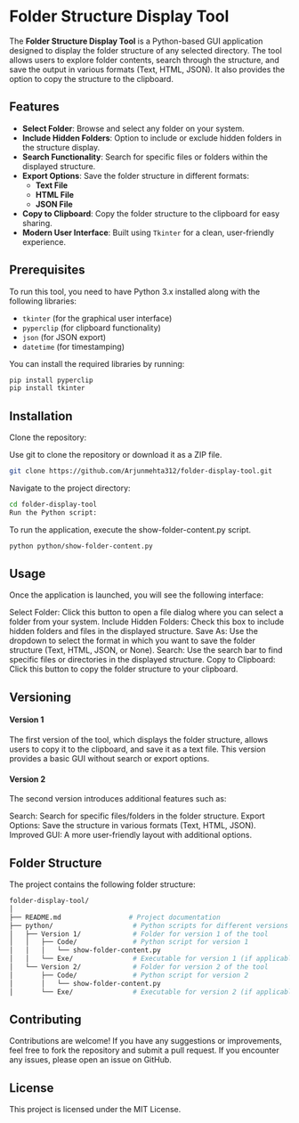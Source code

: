 # Folder Structure Display Tool

The **Folder Structure Display Tool** is a Python-based GUI application designed to display the folder structure of any selected directory. The tool allows users to explore folder contents, search through the structure, and save the output in various formats (Text, HTML, JSON). It also provides the option to copy the structure to the clipboard.

## Features

- **Select Folder**: Browse and select any folder on your system.
- **Include Hidden Folders**: Option to include or exclude hidden folders in the structure display.
- **Search Functionality**: Search for specific files or folders within the displayed structure.
- **Export Options**: Save the folder structure in different formats:
  - **Text File**
  - **HTML File**
  - **JSON File**
- **Copy to Clipboard**: Copy the folder structure to the clipboard for easy sharing.
- **Modern User Interface**: Built using `Tkinter` for a clean, user-friendly experience.

## Prerequisites

To run this tool, you need to have Python 3.x installed along with the following libraries:

- `tkinter` (for the graphical user interface)
- `pyperclip` (for clipboard functionality)
- `json` (for JSON export)
- `datetime` (for timestamping)

You can install the required libraries by running:

```bash
pip install pyperclip
pip install tkinter
```
## Installation

Clone the repository:

Use git to clone the repository or download it as a ZIP file.
```bash
git clone https://github.com/Arjunmehta312/folder-display-tool.git
```
Navigate to the project directory:
```bash
cd folder-display-tool
Run the Python script:
```
To run the application, execute the show-folder-content.py script.
```bash
python python/show-folder-content.py
```
## Usage
Once the application is launched, you will see the following interface:

Select Folder: Click this button to open a file dialog where you can select a folder from your system.
Include Hidden Folders: Check this box to include hidden folders and files in the displayed structure.
Save As: Use the dropdown to select the format in which you want to save the folder structure (Text, HTML, JSON, or None).
Search: Use the search bar to find specific files or directories in the displayed structure.
Copy to Clipboard: Click this button to copy the folder structure to your clipboard.


## Versioning

#### Version 1

The first version of the tool, which displays the folder structure, allows users to copy it to the clipboard, and save it as a text file. This version provides a basic GUI without search or export options.

#### Version 2

The second version introduces additional features such as:

Search: Search for specific files/folders in the folder structure.
Export Options: Save the structure in various formats (Text, HTML, JSON).
Improved GUI: A more user-friendly layout with additional options.


## Folder Structure
The project contains the following folder structure:

```bash
folder-display-tool/
│
├── README.md                 # Project documentation
├── python/                    # Python scripts for different versions
│   ├── Version 1/             # Folder for version 1 of the tool
│   │   ├── Code/              # Python script for version 1
│   │   │   └── show-folder-content.py
│   │   └── Exe/               # Executable for version 1 (if applicable)
│   └── Version 2/             # Folder for version 2 of the tool
│       ├── Code/              # Python script for version 2
│       │   └── show-folder-content.py
│       └── Exe/               # Executable for version 2 (if applicable)
```

## Contributing
Contributions are welcome! If you have any suggestions or improvements, feel free to fork the repository and submit a pull request. If you encounter any issues, please open an issue on GitHub.

## License
This project is licensed under the MIT License.